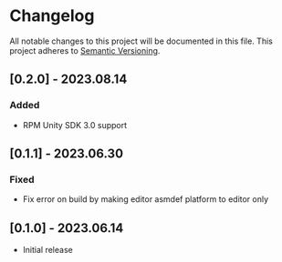 # Changelog

All notable changes to this project will be documented in this file.
This project adheres to [Semantic Versioning](http://semver.org/).

## [0.2.0] - 2023.08.14

### Added
- RPM Unity SDK 3.0 support 

## [0.1.1] - 2023.06.30

### Fixed
- Fix error on build by making editor asmdef platform to editor only

## [0.1.0] - 2023.06.14

- Initial release
